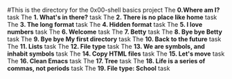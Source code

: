 #This is the directory for the 0x00-shell basics project
The **0.Where am I?** task
The **1. What's in there?** task
The **2. There is no place like home** task
The **3. The long format** task
The **4. Hidden format** task
The **5. I love numbers** task
The **6. Welcome** task
The **7. Betty** task
The **8. Bye bye Betty** task
The **9. Bye bye My first directory** task
The **10. Back to the future** task
The **11. Lists** task
The **12. File type** task
The **13. We are symbols, and inhabit symbols** task
The **14. Copy HTML files** task
The **15. Let's move** task
The **16. Clean Emacs** task
The **17. Tree** task
The **18. Life is a series of commas, not periods** task
The **19. File type: School** task

